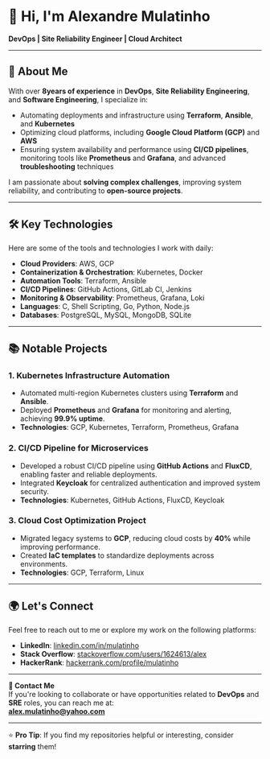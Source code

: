 # 👋 Hi, I'm Alexandre Mulatinho  
**DevOps | Site Reliability Engineer | Cloud Architect**

---

## 🚀 About Me  

With over **8years of experience** in **DevOps**, **Site Reliability Engineering**, and **Software Engineering**, I specialize in:  

- Automating deployments and infrastructure using **Terraform**, **Ansible**, and **Kubernetes**  
- Optimizing cloud platforms, including **Google Cloud Platform (GCP)** and **AWS**  
- Ensuring system availability and performance using **CI/CD pipelines**, monitoring tools like **Prometheus** and **Grafana**, and advanced **troubleshooting** techniques  

I am passionate about **solving complex challenges**, improving system reliability, and contributing to **open-source projects**.  

---

## 🛠️ Key Technologies  

Here are some of the tools and technologies I work with daily:  

- **Cloud Providers**: AWS, GCP  
- **Containerization & Orchestration**: Kubernetes, Docker  
- **Automation Tools**: Terraform, Ansible  
- **CI/CD Pipelines**: GitHub Actions, GitLab CI, Jenkins  
- **Monitoring & Observability**: Prometheus, Grafana, Loki  
- **Languages**: C, Shell Scripting, Go, Python, Node.js
- **Databases**: PostgreSQL, MySQL, MongoDB, SQLite

---

## 📚 Notable Projects  

### 1. **Kubernetes Infrastructure Automation**  
- Automated multi-region Kubernetes clusters using **Terraform** and **Ansible**.  
- Deployed **Prometheus** and **Grafana** for monitoring and alerting, achieving **99.9% uptime**.  
- **Technologies**: GCP, Kubernetes, Terraform, Prometheus, Grafana  

### 2. **CI/CD Pipeline for Microservices**  
- Developed a robust CI/CD pipeline using **GitHub Actions** and **FluxCD**, enabling faster and reliable deployments.  
- Integrated **Keycloak** for centralized authentication and improved system security.  
- **Technologies**: Kubernetes, GitHub Actions, FluxCD, Keycloak  

### 3. **Cloud Cost Optimization Project**  
- Migrated legacy systems to **GCP**, reducing cloud costs by **40%** while improving performance.  
- Created **IaC templates** to standardize deployments across environments.  
- **Technologies**: GCP, Terraform, Linux  

---

## 🌍 Let's Connect  

Feel free to reach out to me or explore my work on the following platforms:  

- **LinkedIn**: [linkedin.com/in/mulatinho](https://linkedin.com/in/mulatinho)  
- **Stack Overflow**: [stackoverflow.com/users/1624613/alex](https://stackoverflow.com/users/1624613/alex)  
- **HackerRank**: [hackerrank.com/profile/mulatinho](https://www.hackerrank.com/profile/mulatinho)  

---

**📧 Contact Me**  
If you're looking to collaborate or have opportunities related to **DevOps** and **SRE** roles, you can reach me at:  
**alex.mulatinho@yahoo.com**  

---

⭐️ **Pro Tip**: If you find my repositories helpful or interesting, consider **starring** them!
